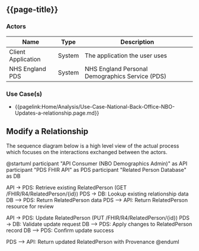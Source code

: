 ## {{page-title}}

### Actors

| Name | Type | Description |
|------|------|-------------|
| Client Application | System | The application the user uses |
| NHS England PDS | System | NHS England Personal Demographics Service (PDS) |

### Use Case(s)

- {{pagelink:Home/Analysis/Use-Case-National-Back-Office-NBO-Updates-a-relationship.page.md}}

## Modify a Relationship

The sequence diagram below is a high level view of the actual process which focuses on the interactions exchanged between the actors.

<plantuml>
@startuml
participant "API Consumer (NBO Demographics Admin)" as API
participant "PDS FHIR API" as PDS
participant "Related Person Database" as DB

API -> PDS: Retrieve existing RelatedPerson (GET /FHIR/R4/RelatedPerson/{id})
PDS -> DB: Lookup existing relationship data
DB --> PDS: Return RelatedPerson data
PDS --> API: Return RelatedPerson resource for review

API -> PDS: Update RelatedPerson (PUT /FHIR/R4/RelatedPerson/{id})
PDS -> DB: Validate update request
DB --> PDS: Apply changes to RelatedPerson record
DB --> PDS: Confirm update success

PDS --> API: Return updated RelatedPerson with Provenance
@enduml
</plantuml>